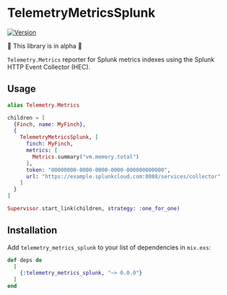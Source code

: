 # TelemetryMetricsSplunk

[![Version](https://img.shields.io/hexpm/v/telemetry_metrics_splunk.svg)](https://hex.pm/packages/telemetry_metrics_splunk)

:rotating_light: This library is in alpha :rotating_light:

`Telemetry.Metrics` reporter for Splunk metrics indexes using the Splunk HTTP Event Collector (HEC).

## Usage

```elixir
alias Telemetry.Metrics

children = [
  {Finch, name: MyFinch},
  {
    TelemetryMetricsSplunk, [
      finch: MyFinch,
      metrics: [
        Metrics.summary("vm.memory.total")
      ],
      token: "00000000-0000-0000-0000-000000000000",
      url: "https://example.splunkcloud.com:8088/services/collector"
    ]
  }
]

Supervisor.start_link(children, strategy: :one_for_one)
```

## Installation

Add `telemetry_metrics_splunk` to your list of dependencies in `mix.exs`:

```elixir
def deps do
  [
    {:telemetry_metrics_splunk, "~> 0.0.0"}
  ]
end
```
